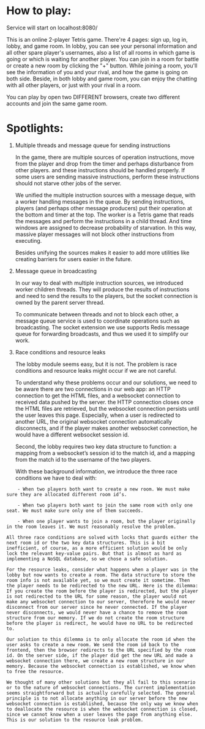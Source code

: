 # How to play:

Service will start on localhost:8080/

This is an online 2-player Tetris game. There're 4 pages: sign up, log in, lobby, and game room. In lobby, you can see your personal information and all other spare player's usernames, also a list of all rooms in which game is going or which is waiting for another player. You can join in a room for battle or create a new room by clicking the "+" button. While joining a room, you'll see the information of you and your rival, and how the game is going on both side. Beside, in both lobby and game room, you can enjoy the chatting with all other players, or just with your rival in a room. 

You can play by open two DIFFERENT browsers, create two different accounts and join the same game room.

# Spotlights:
1. Multiple threads and message queue for sending instructions

    In the game, there are multiple sources of operation instructions, move from the player and drop from the timer and perhaps disturbance from other players. and these instructions should be handled properly. If some users are sending massive instructions, perform these instructions should not starve other jobs of the server.
    
    We unified the multiple instruction sources with a message deque, with a worker handling messages in the queue.
    By sending instructions, players (and perhaps other message producers) put their operation at the bottom and timer at the top.
    The worker is a Tetris game that reads the messages and perform the instructions in a child thread. And time windows are assigned to decrease probability of starvation.
    In this way, massive player messages will not block other instructions from executing.
    
    Besides unifying the sources makes it easier to add more utilities like creating barriers for users easier in the future.

2. Message queue in broadcasting

    In our way to deal with multiple instruction sources, we introduced worker children threads.
    They will produce the results of instructions and need to send the results to the players, but the socket connection is owned by the parent server thread.
    
    To communicate between threads and not to block each other, a message queue service is used to coordinate operations such as broadcasting.
    The socket extension we use supports Redis message queue for forwarding broadcasts, and thus we used it to simplify our work.

3. Race conditions and resource leaks

    The lobby module seems easy, but it is not. The problem is race conditions and resource leaks might occur if we are not careful.
    
    To understand why these problems occur and our solutions, we need to be aware there are two connections in our web app: an HTTP connection to get the HTML files, and a websocket connection to received data pushed by the server. the HTTP connection closes once the HTML files are retrieved, but the websocket connection persists until the user leaves this page. Especially, when a user is redirected to another URL, the original websocket connection automatically disconnects, and if the player makes another websocket connection, he would have a different websocket session id.
    
    Second, the lobby requires two key data structure to function: a mapping from a websocket’s session id to the match id, and a mapping from the match id to the username of the two players.
    
    With these background information, we introduce the three race conditions we have to deal with:
```
    - When two players both want to create a new room. We must make sure they are allocated different room id’s.
    
    - When two players both want to join the same room with only one seat. We must make sure only one of them succeeds.
    
    - When one player wants to join a room, but the player originally in the room leaves it. We must reasonably resolve the problem.  
```
    
    All three race conditions are solved with locks that guards either the next room id or the two key data structures. This is a bit inefficient, of course, as a more efficient solution would be only lock the relevant key-value pairs. But that is almost as hard as implementing a NoSQL database, so we chose a safe solution.

    For the resource leaks, consider what happens when a player was in the lobby but now wants to create a room. The data structure to store the room info is not available yet, so we must create it sometime. Then the player needs to be redirected to the new URL. Here is the dilemma: If you create the room before the player is redirected, but the player is not redirected to the URL for some reason, the player would not make any websocket connection to our server, therefore he would never disconnect from our server since he never connected. If the player never disconnects, we would never have a chance to remove the room structure from our memory. If we do not create the room structure before the player is redirect, he would have no URL to be redirected to.

    Our solution to this dilemma is to only allocate the room id when the user asks to create a new room. We send the room id back to the frontend, then the browser redirects to the URL specified by the room id. On the server side, if the player did get the new URL and made a websocket connection there, we create a new room structure in our memory. Because the websocket connection is established, we know when to free the resource.

    We thought of many other solutions but they all fail to this scenario or to the nature of websocket connections. The current implementation seems straightforward but is actually carefully selected. The general principle is to not allocate anything in our server before the new websocket connection is established, because the only way we know when to deallocate the resource is when the websocket connection is closed, since we cannot know when a user leaves the page from anything else. This is our solution to the resource leak problem.